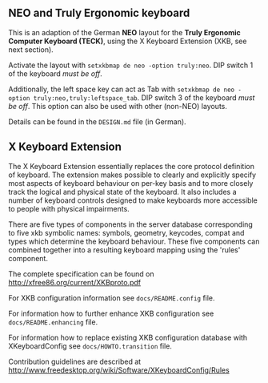 NEO and Truly Ergonomic keyboard
--------------------------------

This is an adaption of the German **NEO** layout for the **Truly Ergonomic
Computer Keyboard (TECK)**, using the X Keyboard Extension (XKB, see
next section).

Activate the layout with `setxkbmap de neo -option truly:neo`.  DIP
switch 1 of the keyboard *must be off*.

Additionally, the left space key can act as Tab with `setxkbmap de neo
-option truly:neo,truly:leftspace_tab`.  DIP switch 3 of the keyboard
*must be off*.  This option can also be used with other (non-NEO) layouts.

Details can be found in the `DESIGN.md` file (in German).


X Keyboard Extension
--------------------

The X Keyboard Extension essentially replaces the core protocol definition of
keyboard. The extension makes possible to clearly and explicitly specify most
aspects of keyboard behaviour on per-key basis and to more closely track the
logical and physical state of the keyboard. It also includes a number of
keyboard controls designed to make keyboards more accessible to people with
physical impairments.

There are five types of components in the server database corresponding to five
xkb symbolic names: symbols, geometry, keycodes, compat and types which
determine the keyboard behaviour. These five components can combined together
into a resulting keyboard mapping using the 'rules' component.

The complete specification can be found on
http://xfree86.org/current/XKBproto.pdf

For XKB configuration information see `docs/README.config` file.

For information how to further enhance XKB configuration see `docs/README.enhancing`
file.

For information how to replace existing XKB configuration database with
XKeyboardConfig see `docs/HOWTO.transition` file.

Contribution guidelines are described at
http://www.freedesktop.org/wiki/Software/XKeyboardConfig/Rules
